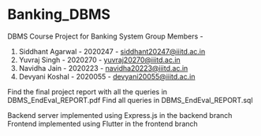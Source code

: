 # Banking_DBMS
DBMS Course Project for Banking System
Group Members - 
1. Siddhant Agarwal - 2020247 - siddhant20247@iiitd.ac.in
2. Yuvraj Singh - 2020270 - yuvraj20270@iiitd.ac.in
3. Navidha Jain - 2020223 - navidha20223@iiitd.ac.in
4. Devyani Koshal - 2020055 - devyani20055@iiitd.ac.in

Find the final project report with all the queries in  DBMS_EndEval_REPORT.pdf
Find all queries in DBMS_EndEval_REPORT.sql

Backend server implemented using Express.js in the backend branch
Frontend implemented using Flutter in the frontend branch